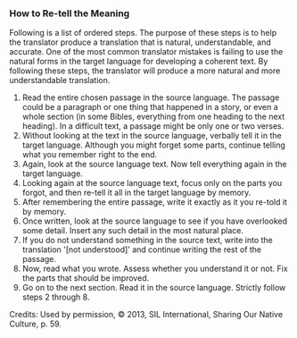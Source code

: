 
### How to Re-tell the Meaning

Following is a list of ordered steps. The purpose of these steps is to help the translator produce a translation that is natural, understandable, and accurate. One of the most common translator mistakes is failing to use the natural forms in the target language for developing a coherent text. By following these steps, the translator will produce a more natural and more understandable translation.

  1. Read the entire chosen passage in the source language. The passage could be a paragraph or one thing that happened in a story, or even a whole section (in some Bibles, everything from one heading to the next heading). In a difficult text, a passage might be only one or two verses. 
  1. Without looking at the text in the source language, verbally tell it in the target language. Although you might forget some parts, continue telling what you remember right to the end.
  1. Again, look at the source language text. Now tell everything again in the target language. 
  1. Looking again at the source language text, focus only on the parts you forgot, and then re-tell it all in the target language by memory.
  1. After remembering the entire passage, write it exactly as it you re-told it by memory.
  1. Once written, look at the source language to see if you have overlooked some detail. Insert any such detail in the most natural place.
  1. If you do not understand something in the source text, write into the translation '[not understood]' and continue writing the rest of the passage.
  1. Now, read what you wrote. Assess whether you understand it or not. Fix the parts that should be improved.
  1. Go on to the next section. Read it in the source language. Strictly follow steps 2 through 8.
  
Credits: Used by permission, © 2013, SIL International, Sharing Our Native Culture, p. 59.
